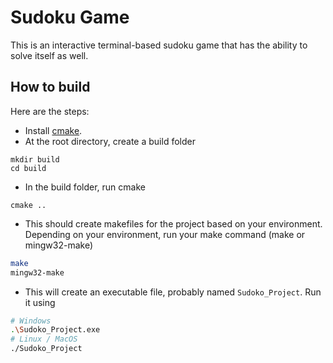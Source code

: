 # Sudoku Game
This is an interactive terminal-based sudoku game that has the ability to solve itself as well.

## How to build
Here are the steps:
- Install [cmake](https://cmake.org/).
- At the root directory, create a build folder
```
mkdir build
cd build
```
- In the build folder, run cmake
```
cmake ..
```
- This should create makefiles for the project based on your environment.
Depending on your environment, run your make command (make or mingw32-make)
```bash
make
mingw32-make
```
- This will create an executable file, probably named `Sudoko_Project`. Run it using
```bash
# Windows
.\Sudoko_Project.exe
# Linux / MacOS
./Sudoko_Project
```
